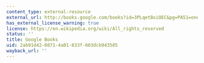 ```yaml
---
content_type: external-resource
external_url: http://books.google.com/books?id=3PLqetBxiOEC&pg=PA51=onepage
has_external_license_warning: true
license: https://en.wikipedia.org/wiki/All_rights_reserved
status: ''
title: Google Books
uid: 2ab91d42-6071-4a01-833f-603dcb943585
wayback_url: ''
---
```

